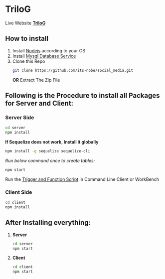 # TriloG

Live Website [**TriloG**](https://trilog-media.netlify.app)

## How to install
1. Install [Nodejs](https://nodejs.org/en/) according to your OS
2. Install [Mysql Database Service](https://dev.mysql.com/downloads/)
3. Clone this Repo
    ```sh
    git clone https://github.com/its-nobe/social_media.git
    ```
    **OR**
   Extract The Zip File

## Following is the Procedure to install all Packages for Server and Client:

### Server Side
```sh 
cd server
npm install
```
**If Sequelize does not work, Install it globally**
```sh
npm install -g sequelize sequelize-cli
```
_Run below command once to create tables:_
```sh
npm start
```
Run the [Trigger and Function Script](https://github.com/its-nobe/social_media/tree/main/server) in Command Line Client or WorkBench

### Client Side
```sh
cd client
npm install
```

## After Installing everything:
1. **Server**
    ```sh
    cd server
    npm start
    ```
2. **Client**
    ```sh
    cd client
    npm start
    ```
